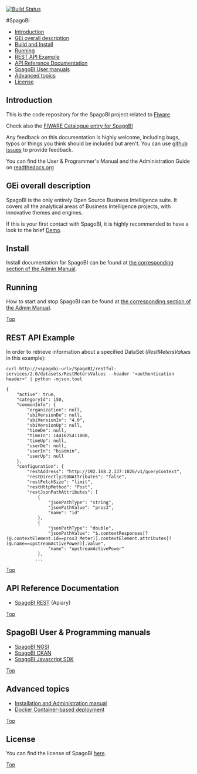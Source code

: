 [![Build Status](https://travis-ci.org/SpagoBILabs/SpagoBI.svg?branch=master)](https://travis-ci.org/SpagoBILabs/SpagoBI)

#<a name="top"></a>SpagoBI

* [Introduction](#introduction)
* [GEi overall description](#gei-overall-description)
* [Build and Install](#build-and-install)
* [Running](#running)
* [REST API Example](#rest-api-example)
* [API Reference Documentation](#api-reference-documentation)
* [SpagoBI User manuals](#spagobi-user-manuals)
* [Advanced topics](#advanced-topics)
* [License](#license)
		  
## Introduction

This is the code repository for the SpagoBI project related to [Fiware](http://www.fiware.org).

Check also the [FIWARE Catalogue entry for SpagoBI](http://catalogue.fiware.org/enablers/data-visualization-spagobi)

Any feedback on this documentation is highly welcome, including bugs, typos
or things you think should be included but aren't. You can use [github issues](https://github.com/SpagoBILabs/SpagoBI/issues) to provide feedback.

You can find the User & Programmer's Manual and the Administration Guide on [readthedocs.org](http://spagobi.readthedocs.org)

## GEi overall description

SpagoBI is the only entirely Open Source Business Intelligence suite. It covers all the analytical areas of Business Intelligence projects, with innovative themes and engines.

If this is your first contact with SpagoBI, it is highly recommended to have a look to the brief [Demo](http://demo.spagobi.org/Demo/index.html#).

## Install

Install documentation for SpagoBI can be found at [the corresponding section of the Admin Manual](doc/admin/README.md#installation).

## Running

How to start and stop SpagoBI can be found at [the corresponding section of the Admin Manual](doc/admin/README.md#how-to-start-and-stop-spagobi-server).

[Top](#top)

## REST API Example

In order to retrieve information about a specified DataSet (*RestMetersValues* in this example): 

``` 
curl http://<spagobi-url>/SpagoBI/restful-services/2.0/datasets/RestMetersValues --header '<authentication header>' | python -mjson.tool

{
    "active": true,
    "categoryId": 150,
    "commonInfo": {
        "organization": null,
        "sbiVersionDe": null,
        "sbiVersionIn": "4.0",
        "sbiVersionUp": null,
        "timeDe": null,
        "timeIn": 1441025411000,
        "timeUp": null,
        "userDe": null,
        "userIn": "biadmin",
        "userUp": null
    },
    "configuration": {
        "restAddress": "http://192.168.2.137:1026/v1/queryContext",
        "restDirectlyJSONAttributes": "false",
        "restFetchSize": "limit",
        "restHttpMethod": "Post",
        "restJsonPathAttributes": [
            {
                "jsonPathType": "string",
                "jsonPathValue": "pros3",
                "name": "id"
            },
            {
                "jsonPathType": "double",
                "jsonPathValue": "$.contextResponses[?(@.contextElement.id==pros3_Meter)].contextElement.attributes[?(@.name==upstreamActivePower)].value",
                "name": "upstreamActivePower"
            },
           ...
``` 

[Top](#top)

## API Reference Documentation

* [SpagoBI REST](http://docs.spagobi.apiary.io/#) (Apiary)

[Top](#top)

## SpagoBI User & Programming manuals

* [SpagoBI NGSI](doc/user/NGSI/README.md)
* [SpagoBI CKAN](doc/user/CKAN/README.md)
* [SpagoBI Javascript SDK](doc/user/JS/README.md)

[Top](#top)

## Advanced topics

* [Installation and Administration manual](doc/admin/README.md)
* [Docker Container-based deployment](docker/README.md)

[Top](#top)

## License

You can find the license of SpagoBI [here](http://www.spagobi.org/homepage/opensource/license/).

[Top](#top)
